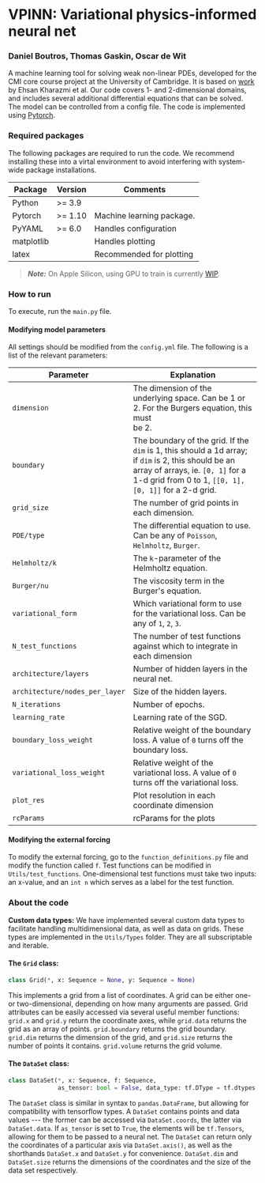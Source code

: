 # VPINN: Variational physics-informed neural net 
### Daniel Boutros, Thomas Gaskin, Oscar de Wit

A machine learning tool for solving weak non-linear PDEs, developed for the CMI
core course project at the University of Cambridge. It is based on [work](https://doi.org/10.1016/j.cma.2020.113547) 
by Ehsan Kharazmi et al. Our code covers 1- and 2-dimensional domains, 
and includes several additional differential equations that can be solved. The model can be controlled from a config file. 
The code is implemented using [Pytorch](https://pytorch.org/tutorials/).


### Required packages

The following packages are required to run the code. We recommend installing these
into a virtal environment to avoid interfering with system-wide package installations.

| Package    | Version  | Comments                   |
|------------|----------|----------------------------|
| Python     | \>= 3.9  |                            |
| Pytorch    | \>= 1.10 | Machine learning package.  |
| PyYAML     | \>= 6.0  | Handles configuration      |
| matplotlib |          | Handles plotting           |
| latex      |          | Recommended for plotting   |

> **_Note:_**  On Apple Silicon, using GPU to train is currently [WIP](https://github.com/pytorch/pytorch/issues/47702).
> 
### How to run
To execute, run the `main.py` file.
#### Modifying model parameters
All settings should be modified from the `config.yml` file. The following is a list of the relevant parameters:

| Parameter                      | Explanation                                                                                                                                                                                                |
|--------------------------------|------------------------------------------------------------------------------------------------------------------------------------------------------------------------------------------------------------|
| `dimension`                    | The dimension of the underlying space. Can be 1 or 2. For the Burgers equation, this must <br/>be 2.                                                                                                       |
| `boundary`                     | The boundary of the grid. If the `dim` is 1, this should a 1d array; if `dim` is 2, this should be an array of arrays, ie. ```[0, 1]``` for a 1-d grid from 0 to 1, ```[[0, 1], [0, 1]]``` for a 2-d grid. |
| `grid_size`                    | The number of grid points in each dimension.                                                                                                                                                               |
| `PDE/type`                     | The differential equation to use. Can be any of `Poisson`, `Helmholtz`, `Burger`.                                                                                                                          |
| `Helmholtz/k`                  | The `k`-parameter of the Helmholtz equation.                                                                                                                                                               |
| `Burger/nu`                    | The viscosity term in the Burger's equation.                                                                                                                                                               |
| `variational_form`             | Which variational form to use for the variational loss. Can be any of `1`, `2`, `3`.                                                                                                                       |
| `N_test_functions`             | The number of test functions against which to integrate in each dimension                                                                                                                                  |
| `architecture/layers`          | Number of hidden layers in the neural net.                                                                                                                                                                 |
| `architecture/nodes_per_layer` | Size of the hidden layers.                                                                                                                                                                                 |
| `N_iterations`                 | Number of epochs.                                                                                                                                                                                          |
| `learning_rate`                | Learning rate of the SGD.                                                                                                                                                                                  |
| `boundary_loss_weight`         | Relative weight of the boundary loss. A value of `0` turns off the boundary loss.                                                                                                                          |
| `variational_loss_weight`      | Relative weight of the variational loss. A value of `0` turns off the variational loss.                                                                                                                    |
| `plot_res`                       | Plot resolution in each coordinate dimension                                                                                                                                                               |
| `rcParams`                       | rcParams for the plots                                                                                                                                                                                     |

#### Modifying the external forcing
To modify the external forcing, go to the `function_definitions.py` file and modify the function called `f`. Test functions can 
be modified in `Utils/test_functions`. One-dimensional test functions must take two inputs: an x-value, and an `int n` which serves as 
a label for the test function.

### About the code

**Custom data types:** We have implemented several custom data types to facilitate handling
multidimensional data, as well as data on grids. These types are implemented in the `Utils/Types`
folder. They are all subscriptable and iterable.

#### The `Grid` class:
```python
class Grid(*, x: Sequence = None, y: Sequence = None)
```
This implements a grid from a list of coordinates. A grid can be either one- or two-dimensional, 
depending on how many arguments are passed. Grid attributes can be easily accessed via several useful
member functions: ```grid.x``` and ```grid.y``` return the coordinate axes, while ```grid.data```
returns the grid as an array of points. ```grid.boundary``` returns the grid boundary. ```grid.dim``` returns the 
dimension of the grid, and ```grid.size``` returns the number of points it contains. ``grid.volume`` returns the 
grid volume.

#### The `DataSet` class:
```python
class DataSet(*, x: Sequence, f: Sequence,
              as_tensor: bool = False, data_type: tf.DType = tf.dtypes.float64)
```
The `DataSet` class is similar in syntax to `pandas.DataFrame`, but allowing for compatibility with 
tensorflow types. A `DataSet` contains points and data values --- the former can be accessed via 
`DataSet.coords`, the latter via `DataSet.data`. If `as_tensor` is set to `True`, the elements will be 
`tf.Tensors`, allowing for them to be passed to a neural net. The `DataSet` can return only the coordinates of 
a particular axis via `DataSet.axis()`, as well as the shorthands `DataSet.x` and `DataSet.y` for convenience.
`DataSet.dim` and `DataSet.size` returns the dimensions of the coordinates and the size of the data set respectively.
